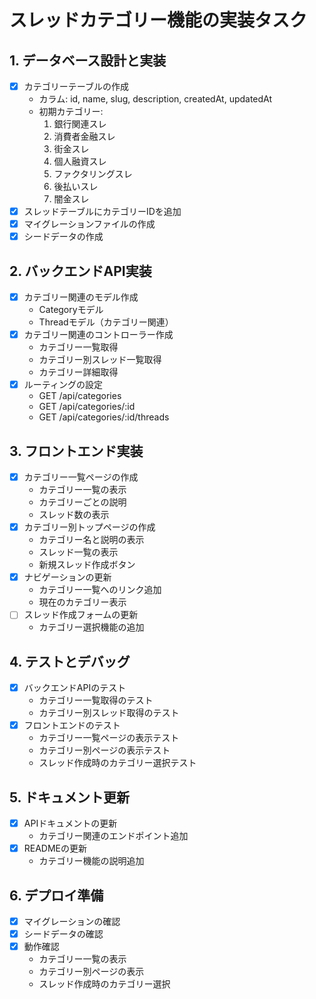 # スレッドカテゴリー機能の実装タスク

## 1. データベース設計と実装
- [x] カテゴリーテーブルの作成
  - カラム: id, name, slug, description, createdAt, updatedAt
  - 初期カテゴリー:
    1. 銀行関連スレ
    2. 消費者金融スレ
    3. 街金スレ
    4. 個人融資スレ
    5. ファクタリングスレ
    6. 後払いスレ
    7. 闇金スレ
- [x] スレッドテーブルにカテゴリーIDを追加
- [x] マイグレーションファイルの作成
- [x] シードデータの作成

## 2. バックエンドAPI実装
- [x] カテゴリー関連のモデル作成
  - Categoryモデル
  - Threadモデル（カテゴリー関連）
- [x] カテゴリー関連のコントローラー作成
  - カテゴリー一覧取得
  - カテゴリー別スレッド一覧取得
  - カテゴリー詳細取得
- [x] ルーティングの設定
  - GET /api/categories
  - GET /api/categories/:id
  - GET /api/categories/:id/threads

## 3. フロントエンド実装
- [x] カテゴリー一覧ページの作成
  - カテゴリー一覧の表示
  - カテゴリーごとの説明
  - スレッド数の表示
- [x] カテゴリー別トップページの作成
  - カテゴリー名と説明の表示
  - スレッド一覧の表示
  - 新規スレッド作成ボタン
- [x] ナビゲーションの更新
  - カテゴリー一覧へのリンク追加
  - 現在のカテゴリー表示
- [ ] スレッド作成フォームの更新
  - カテゴリー選択機能の追加

## 4. テストとデバッグ
- [x] バックエンドAPIのテスト
  - カテゴリー一覧取得のテスト
  - カテゴリー別スレッド取得のテスト
- [x] フロントエンドのテスト
  - カテゴリー一覧ページの表示テスト
  - カテゴリー別ページの表示テスト
  - スレッド作成時のカテゴリー選択テスト

## 5. ドキュメント更新
- [x] APIドキュメントの更新
  - カテゴリー関連のエンドポイント追加
- [x] READMEの更新
  - カテゴリー機能の説明追加

## 6. デプロイ準備
- [x] マイグレーションの確認
- [x] シードデータの確認
- [x] 動作確認
  - カテゴリー一覧の表示
  - カテゴリー別ページの表示
  - スレッド作成時のカテゴリー選択 
